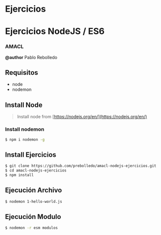 # Ejercicios

# Ejercicios NodeJS / ES6
### AMACL 
**@author** Pablo Rebolledo

## Requisitos
* node
* nodemon

## Install Node

> Install node from [https://nodejs.org/en/](https://nodejs.org/en/)

### Install nodemon
```sh
$ npm i nodemon -g
```

## Install Ejercicios

```sh
$ git clone https://github.com/prebolledo/amacl-nodejs-ejercicios.git
$ cd amacl-nodejs-ejercicios
$ npm install
```

## Ejecución Archivo

```sh
$ nodemon 1-hello-world.js
```

## Ejecución Modulo

```sh
$ nodemon -r esm modulos
```